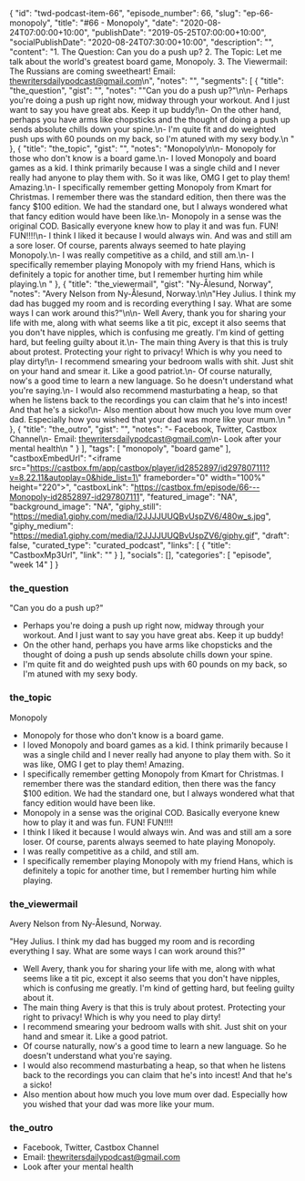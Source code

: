 {
	"id": "twd-podcast-item-66",
	"episode_number": 66,
	"slug": "ep-66-monopoly",
	"title": "#66 - Monopoly",
	"date": "2020-08-24T07:00:00+10:00",
	"publishDate": "2019-05-25T07:00:00+10:00",
	"socialPublishDate": "2020-08-24T07:30:00+10:00",
	"description": "",
	"content": "1. The Question: Can you do a push up? 2. The Topic: Let me talk about the world's greatest board game, Monopoly. 3. The Viewermail: The Russians are coming sweetheart! Email: thewritersdailypodcast@gmail.com\n",
	"notes": "",
	"segments": [
		{
			"title": "the_question",
			"gist": "",
			"notes": "\"Can you do a push up?\"\n\n- Perhaps you're doing a push up right now, midway through your workout. And I just want to say you have great abs. Keep it up buddy!\n- On the other hand, perhaps you have arms like chopsticks and the thought of doing a push up sends absolute chills down your spine.\n- I'm quite fit and do weighted push ups with 60 pounds on my back, so I'm atuned with my sexy body.\n      "
		},
		{
			"title": "the_topic",
			"gist": "",
			"notes": "Monopoly\n\n- Monopoly for those who don't know is a board game.\n- I loved Monopoly and board games as a kid. I think primarily because I was a single child and I never really had anyone to play them with. So it was like, OMG I get to play them! Amazing.\n- I specifically remember getting Monopoly from Kmart for Christmas. I remember there was the standard edition, then there was the fancy $100 edition. We had the standard one, but I always wondered what that fancy edition would have been like.\n- Monopoly in a sense was the original COD. Basically everyone knew how to play it and was fun. FUN! FUN!!!!\n- I think I liked it because I would always win. And was and still am a sore loser. Of course, parents always seemed to hate playing Monopoly.\n- I was really competitive as a child, and still am.\n- I specifically remember playing Monopoly with my friend Hans, which is definitely a topic for another time, but I remember hurting him while playing.\n      "
		},
		{
			"title": "the_viewermail",
			"gist": "Ny-Ålesund, Norway",
			"notes": "Avery Nelson from Ny-Ålesund, Norway.\n\n\"Hey Julius. I think my dad has bugged my room and is recording everything I say. What are some ways I can work around this?\"\n\n- Well Avery, thank you for sharing your life with me, along with what seems like a tit pic, except it also seems that you don't have nipples, which is confusing me greatly. I'm kind of getting hard, but feeling guilty about it.\n- The main thing Avery is that this is truly about protest. Protecting your right to privacy! Which is why you need to play dirty!\n- I recommend smearing your bedroom walls with shit. Just shit on your hand and smear it. Like a good patriot.\n- Of course naturally, now's a good time to learn a new language. So he doesn't understand what you're saying.\n- I would also recommend masturbating a heap, so that when he listens back to the recordings you can claim that he's into incest! And that he's a sicko!\n- Also mention about how much you love mum over dad. Especially how you wished that your dad was more like your mum.\n      "
		},
		{
			"title": "the_outro",
			"gist": "",
			"notes": "- Facebook, Twitter, Castbox Channel\n- Email: thewritersdailypodcast@gmail.com\n- Look after your mental health\n      "
		}
	],
	"tags": [
		"monopoly",
		"board game"
	],
	"castboxEmbedUrl": "<iframe src=\"https://castbox.fm/app/castbox/player/id2852897/id297807111?v=8.22.11&autoplay=0&hide_list=1\" frameborder=\"0\" width=\"100%\" height=\"220\"></iframe>",
	"castboxLink": "https://castbox.fm/episode/66---Monopoly-id2852897-id297807111",
	"featured_image": "NA",
	"background_image": "NA",
	"giphy_still": "https://media1.giphy.com/media/l2JJJJUUQBvUspZV6/480w_s.jpg",
	"giphy_medium": "https://media1.giphy.com/media/l2JJJJUUQBvUspZV6/giphy.gif",
	"draft": false,
	"curated_type": "curated_podcast",
	"links": [
		{
			"title": "CastboxMp3Url",
			"link": ""
		}
	],
	"socials": [],
	"categories": [
		"episode",
		"week 14"
	]
}

### the_question

"Can you do a push up?"

- Perhaps you're doing a push up right now, midway through your workout. And I just want to say you have great abs. Keep it up buddy!
- On the other hand, perhaps you have arms like chopsticks and the thought of doing a push up sends absolute chills down your spine.
- I'm quite fit and do weighted push ups with 60 pounds on my back, so I'm atuned with my sexy body.
      
### the_topic

Monopoly

- Monopoly for those who don't know is a board game.
- I loved Monopoly and board games as a kid. I think primarily because I was a single child and I never really had anyone to play them with. So it was like, OMG I get to play them! Amazing.
- I specifically remember getting Monopoly from Kmart for Christmas. I remember there was the standard edition, then there was the fancy $100 edition. We had the standard one, but I always wondered what that fancy edition would have been like.
- Monopoly in a sense was the original COD. Basically everyone knew how to play it and was fun. FUN! FUN!!!!
- I think I liked it because I would always win. And was and still am a sore loser. Of course, parents always seemed to hate playing Monopoly.
- I was really competitive as a child, and still am.
- I specifically remember playing Monopoly with my friend Hans, which is definitely a topic for another time, but I remember hurting him while playing.
      
### the_viewermail

Avery Nelson from Ny-Ålesund, Norway.

"Hey Julius. I think my dad has bugged my room and is recording everything I say. What are some ways I can work around this?"

- Well Avery, thank you for sharing your life with me, along with what seems like a tit pic, except it also seems that you don't have nipples, which is confusing me greatly. I'm kind of getting hard, but feeling guilty about it.
- The main thing Avery is that this is truly about protest. Protecting your right to privacy! Which is why you need to play dirty!
- I recommend smearing your bedroom walls with shit. Just shit on your hand and smear it. Like a good patriot.
- Of course naturally, now's a good time to learn a new language. So he doesn't understand what you're saying.
- I would also recommend masturbating a heap, so that when he listens back to the recordings you can claim that he's into incest! And that he's a sicko!
- Also mention about how much you love mum over dad. Especially how you wished that your dad was more like your mum.
      
### the_outro

- Facebook, Twitter, Castbox Channel
- Email: thewritersdailypodcast@gmail.com
- Look after your mental health
      
